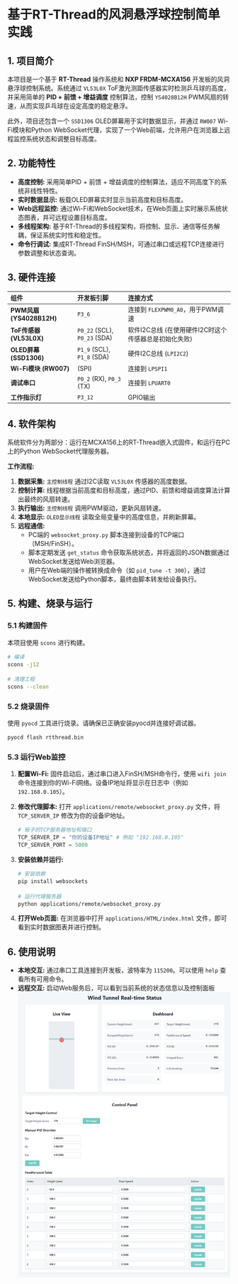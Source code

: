 # 基于RT-Thread的风洞悬浮球控制简单实践

## 1. 项目简介

本项目是一个基于 **RT-Thread** 操作系统和 **NXP FRDM-MCXA156** 开发板的风洞悬浮球控制系统。系统通过 `VL53L0X` ToF激光测距传感器实时检测乒乓球的高度，并采用简单的 **PID + 前馈 + 增益调度** 控制算法，控制 `YS4028B12H` PWM风扇的转速，从而实现乒乓球在设定高度的稳定悬浮。

此外，项目还包含一个 `SSD1306` OLED屏幕用于实时数据显示，并通过 `RW007` Wi-Fi模块和Python WebSocket代理，实现了一个Web前端，允许用户在浏览器上远程监控系统状态和调整目标高度。

## 2. 功能特性

*   **高度控制:** 采用简单PID + 前馈 + 增益调度的控制算法，适应不同高度下的系统非线性特性。
*   **实时数据显示:** 板载OLED屏幕实时显示当前高度和目标高度。
*   **Web远程监控:** 通过Wi-Fi和WebSocket技术，在Web页面上实时展示系统状态图表，并可远程设置目标高度。
*   **多线程架构:** 基于RT-Thread的多线程架构，将控制、显示、通信等任务解耦，保证系统实时性和稳定性。
*   **命令行调试:** 集成RT-Thread FinSH/MSH，可通过串口或远程TCP连接进行参数调整和状态查询。

## 3. 硬件连接

| 组件 | 开发板引脚 | 连接方式 |
| :--- | :--- | :--- |
| **PWM风扇 (YS4028B12H)** | `P3_6` | 连接到 `FLEXPWM0_A0`，用于PWM调速 |
| **ToF传感器 (VL53L0X)** | `P0_22` (SCL), `P0_23` (SDA) | 软件I2C总线 (在使用硬件I2C时这个传感器总是初始化失败) |
| **OLED屏幕 (SSD1306)** | `P1_9` (SCL), `P1_8` (SDA) | 硬件I2C总线 (`LPI2C2`) |
| **Wi-Fi模块 (RW007)** | (SPI) | 连接到 `LPSPI1` |
| **调试串口** | `P0_2` (RX), `P0_3` (TX) | 连接到 `LPUART0` |
| **工作指示灯** | `P3_12` | GPIO输出 |

## 4. 软件架构

系统软件分为两部分：运行在MCXA156上的RT-Thread嵌入式固件，和运行在PC上的Python WebSocket代理服务器。

**工作流程:**

1.  **数据采集:** `主控制线程` 通过I2C读取 `VL53L0X` 传感器的高度数据。
2.  **控制计算:** 线程根据当前高度和目标高度，通过PID、前馈和增益调度算法计算出最终的风扇转速。
3.  **执行输出:** `主控制线程` 调用PWM驱动，更新风扇转速。
4.  **本地显示:** `OLED显示线程` 读取全局变量中的高度信息，并刷新屏幕。
5.  **远程通信:**
    *   PC端的 `websocket_proxy.py` 脚本连接到设备的TCP端口（MSH/FinSH）。
    *   脚本定期发送 `get_status` 命令获取系统状态，并将返回的JSON数据通过WebSocket发送给Web浏览器。
    *   用户在Web端的操作被转换成命令（如 `pid_tune -t 300`），通过WebSocket发送给Python脚本，最终由脚本转发给设备执行。

## 5. 构建、烧录与运行

### 5.1 构建固件

本项目使用 `scons` 进行构建。

```bash
# 编译
scons -j12

# 清理工程
scons --clean
```

### 5.2 烧录固件

使用 `pyocd` 工具进行烧录。请确保已正确安装pyocd并连接好调试器。

```bash
pyocd flash rtthread.bin
```

### 5.3 运行Web监控

1.  **配置Wi-Fi:** 固件启动后，通过串口进入FinSH/MSH命令行，使用 `wifi join` 命令连接到你的Wi-Fi网络。设备IP地址将显示在日志中（例如 `192.168.0.105`）。

2.  **修改代理脚本:** 打开 `applications/remote/websocket_proxy.py` 文件，将 `TCP_SERVER_IP` 修改为你的设备IP地址。

    ```python
    # 板子的TCP服务器地址和端口
    TCP_SERVER_IP = "你的设备IP地址" # 例如 "192.168.0.105"
    TCP_SERVER_PORT = 5000
    ```

3.  **安装依赖并运行:**

    ```bash
    # 安装依赖
    pip install websockets

    # 运行代理服务器
    python applications/remote/websocket_proxy.py
    ```

4.  **打开Web页面:** 在浏览器中打开 `applications/HTML/index.html` 文件，即可看到实时数据图表并进行控制。

## 6. 使用说明

*   **本地交互:** 通过串口工具连接到开发板，波特率为 `115200`。可以使用 `help` 查看所有可用命令。
*   **远程交互:** 启动Web服务后，可以看到当前系统的状态信息以及控制面板
    ![远程控制](./assets/远程控制.png)